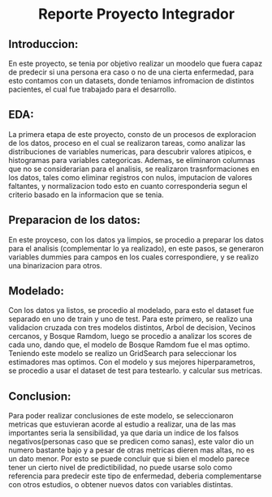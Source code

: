 <center><h1>Reporte Proyecto Integrador </h1></center>

## Introduccion:

En este proyecto, se tenia por objetivo realizar un moodelo que fuera capaz de predecir si una persona era caso o no de una cierta enfermedad, para esto contamos con un datasets, donde teniamos infromacion de distintos pacientes, el cual fue trabajado para el desarrollo.

## EDA:

La primera etapa de este proyecto, consto de un procesos de exploracion de los datos, proceso en el cual se realizaron tareas, como analizar las distribuciones de variables numericas, para descubrir valores atipicos, e histogramas para variables categoricas.
Ademas, se eliminaron columnas que no se considerarian para el analisis, se realizaron trasnformaciones en los datos, tales como eliminar registros con nulos, imputacion de valores faltantes, y normalizacion todo esto en cuanto corresponderia segun el criterio basado en la informacion que se tenia.

## Preparacion de los datos:

En este proyceso, con los datos ya limpios, se procedio a preparar los datos para el analisis (complementar lo ya realizado), en este pasos, se generaron variables dummies para campos en los cuales correspondiere, y se realizo una binarizacion para otros.

## Modelado:

Con los datos ya listos, se procedio al modelado, para esto el dataset fue separado en uno de train y uno de test. Para este primero, se realizo una validacion cruzada con tres modelos distintos, Arbol de decision, Vecinos cercanos, y Bosque Ramdom, luego se procedio a analizar los scores de cada uno, dando que, el modelo de Bosque Ramdom fue el mas optimo. Teniendo este modelo se realizo un GridSearch para seleccionar los estimadores mas optimos.
Con el modelo y sus mejores hiperparametros, se procedio a usar el dataset de test para testearlo. y calcular sus metricas.

## Conclusion:

Para poder realizar conclusiones de este modelo, se seleccionaron metricas que estuvieran acorde al estudio a realizar, una de las mas importantes seria la sensibilidad, ya que daria un indice de los falsos negativos(personas caso que se predicen como sanas), este valor dio un numero bastante bajo y a pesar de otras metricas dieren mas altas, no es un dato menor.
Por esto se puede concluir que si bien el modelo parece tener un cierto nivel de predictibilidad, no puede usarse solo como referencia para predecir este tipo de enfermedad, deberia complementarse con otros estudios, o obtener nuevos datos con variables distintas.



